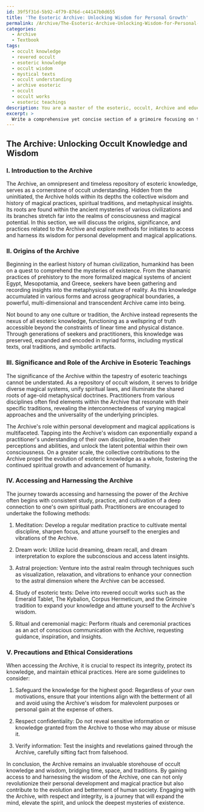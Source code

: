 ```yaml
---
id: 39f5f31d-5b92-4f79-876d-c44147b0d655
title: 'The Esoteric Archive: Unlocking Wisdom for Personal Growth'
permalink: /Archive/The-Esoteric-Archive-Unlocking-Wisdom-for-Personal-Growth/
categories:
  - Archive
  - Textbook
tags:
  - occult knowledge
  - revered occult
  - esoteric knowledge
  - occult wisdom
  - mystical texts
  - occult understanding
  - archive esoteric
  - occult
  - occult works
  - esoteric teachings
description: You are a master of the esoteric, occult, Archive and education, you have written many textbooks on the subject in ways that provide students with rich and deep understanding of the subject. You are being asked to write textbook-like sections on a topic and you do it with full context, explainability, and reliability in accuracy to the true facts of the topic at hand, in a textbook style that a student would easily be able to learn from, in a rich, engaging, and contextual way. Always include relevant context (such as formulas and history), related concepts, and in a way that someone can gain deep insights from.
excerpt: > 
  Write a comprehensive yet concise section of a grimoire focusing on the arcane concept of the Archive in the context of occult knowledge. This section should cover the origins, significance, and practices related to the Archive, as well as methods for initiates to access and harness its vast wisdom for personal development and magical applications. Additionally, provide insights into the role of the Archive within the larger tapestry of esoteric teachings and any potential precautions or ethical considerations to keep in mind as students delve into its mysteries.
---
```


## The Archive: Unlocking Occult Knowledge and Wisdom

### I. Introduction to the Archive

The Archive, an omnipresent and timeless repository of esoteric knowledge, serves as a cornerstone of occult understanding. Hidden from the uninitiated, the Archive holds within its depths the collective wisdom and history of magical practices, spiritual traditions, and metaphysical insights. Its roots are found within the ancient mysteries of various civilizations and its branches stretch far into the realms of consciousness and magical potential. In this section, we will discuss the origins, significance, and practices related to the Archive and explore methods for initiates to access and harness its wisdom for personal development and magical applications.

### II. Origins of the Archive

Beginning in the earliest history of human civilization, humankind has been on a quest to comprehend the mysteries of existence. From the shamanic practices of prehistory to the more formalized magical systems of ancient Egypt, Mesopotamia, and Greece, seekers have been gathering and recording insights into the metaphysical nature of reality. As this knowledge accumulated in various forms and across geographical boundaries, a powerful, multi-dimensional and transcendent Archive came into being.

Not bound to any one culture or tradition, the Archive instead represents the nexus of all esoteric knowledge, functioning as a wellspring of truth accessible beyond the constraints of linear time and physical distance. Through generations of seekers and practitioners, this knowledge was preserved, expanded and encoded in myriad forms, including mystical texts, oral traditions, and symbolic artifacts.

### III. Significance and Role of the Archive in Esoteric Teachings

The significance of the Archive within the tapestry of esoteric teachings cannot be understated. As a repository of occult wisdom, it serves to bridge diverse magical systems, unify spiritual laws, and illuminate the shared roots of age-old metaphysical doctrines. Practitioners from various disciplines often find elements within the Archive that resonate with their specific traditions, revealing the interconnectedness of varying magical approaches and the universality of the underlying principles.

The Archive's role within personal development and magical applications is multifaceted. Tapping into the Archive's wisdom can exponentially expand a practitioner's understanding of their own discipline, broaden their perceptions and abilities, and unlock the latent potential within their own consciousness. On a greater scale, the collective contributions to the Archive propel the evolution of esoteric knowledge as a whole, fostering the continued spiritual growth and advancement of humanity.

### IV. Accessing and Harnessing the Archive

The journey towards accessing and harnessing the power of the Archive often begins with consistent study, practice, and cultivation of a deep connection to one's own spiritual path. Practitioners are encouraged to undertake the following methods:

1. Meditation: Develop a regular meditation practice to cultivate mental discipline, sharpen focus, and attune yourself to the energies and vibrations of the Archive.

2. Dream work: Utilize lucid dreaming, dream recall, and dream interpretation to explore the subconscious and access latent insights.

3. Astral projection: Venture into the astral realm through techniques such as visualization, relaxation, and vibrations to enhance your connection to the astral dimension where the Archive can be accessed.

4. Study of esoteric texts: Delve into revered occult works such as the Emerald Tablet, The Kybalion, Corpus Hermeticum, and the Grimoire tradition to expand your knowledge and attune yourself to the Archive's wisdom.

5. Ritual and ceremonial magic: Perform rituals and ceremonial practices as an act of conscious communication with the Archive, requesting guidance, inspiration, and insights.

### V. Precautions and Ethical Considerations

When accessing the Archive, it is crucial to respect its integrity, protect its knowledge, and maintain ethical practices. Here are some guidelines to consider:

1. Safeguard the knowledge for the highest good: Regardless of your own motivations, ensure that your intentions align with the betterment of all and avoid using the Archive's wisdom for malevolent purposes or personal gain at the expense of others.

2. Respect confidentiality: Do not reveal sensitive information or knowledge granted from the Archive to those who may abuse or misuse it.

3. Verify information: Test the insights and revelations gained through the Archive, carefully sifting fact from falsehood.

In conclusion, the Archive remains an invaluable storehouse of occult knowledge and wisdom, bridging time, space, and traditions. By gaining access to and harnessing the wisdom of the Archive, one can not only revolutionize their personal development and magical practice but also contribute to the evolution and betterment of human society. Engaging with the Archive, with respect and integrity, is a journey that will expand the mind, elevate the spirit, and unlock the deepest mysteries of existence.
